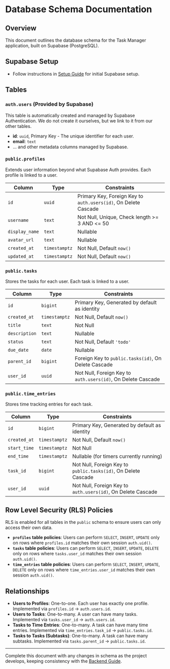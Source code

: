 # Database Schema Documentation

## Overview

This document outlines the database schema for the Task Manager application, built on Supabase (PostgreSQL).

## Supabase Setup

- Follow instructions in [Setup Guide](./Setup_Guide.md) for initial Supabase setup.

## Tables

### `auth.users` (Provided by Supabase)

This table is automatically created and managed by Supabase Authentication. We do not create it ourselves, but we link to it from our other tables.

- **id**: `uuid`, Primary Key - The unique identifier for each user.
- **email**: `text`
- ... and other metadata columns managed by Supabase.

### `public.profiles`

Extends user information beyond what Supabase Auth provides. Each profile is linked to a user.

| Column        | Type        | Constraints                                        |
|---------------|-------------|----------------------------------------------------|
| `id`          | `uuid`      | Primary Key, Foreign Key to `auth.users(id)`, On Delete Cascade |
| `username`    | `text`      | Not Null, Unique, Check length >= 3 AND <= 50    |
| `display_name`| `text`      | Nullable                                           |
| `avatar_url`  | `text`      | Nullable                                           |
| `created_at`  | `timestamptz` | Not Null, Default `now()`                          |
| `updated_at`  | `timestamptz` | Not Null, Default `now()`                          |

### `public.tasks`

Stores the tasks for each user. Each task is linked to a user.

| Column      | Type        | Constraints                                        |
|-------------|-------------|----------------------------------------------------|
| `id`          | `bigint`    | Primary Key, Generated by default as identity      |
| `created_at`  | `timestamptz` | Not Null, Default `now()`                          |
| `title`       | `text`      | Not Null                                           |
| `description` | `text`      | Nullable                                           |
| `status`      | `text`      | Not Null, Default `'todo'`                         |
| `due_date`    | `date`      | Nullable                                           |
| `parent_id`   | `bigint`    | Foreign Key to `public.tasks(id)`, On Delete Cascade |
| `user_id`     | `uuid`      | Not Null, Foreign Key to `auth.users(id)`, On Delete Cascade |

### `public.time_entries`

Stores time tracking entries for each task.

| Column      | Type        | Constraints                                        |
|-------------|-------------|----------------------------------------------------|
| `id`          | `bigint`    | Primary Key, Generated by default as identity      |
| `created_at`  | `timestamptz` | Not Null, Default `now()`                          |
| `start_time`  | `timestamptz` | Not Null                                           |
| `end_time`    | `timestamptz` | Nullable (for timers currently running)            |
| `task_id`     | `bigint`    | Not Null, Foreign Key to `public.tasks(id)`, On Delete Cascade |
| `user_id`     | `uuid`      | Not Null, Foreign Key to `auth.users(id)`, On Delete Cascade |

## Row Level Security (RLS) Policies

RLS is enabled for all tables in the `public` schema to ensure users can only access their own data.

- **`profiles` table policies**: Users can perform `SELECT`, `INSERT`, `UPDATE` only on rows where `profiles.id` matches their own session `auth.uid()`.
- **`tasks` table policies**: Users can perform `SELECT`, `INSERT`, `UPDATE`, `DELETE` only on rows where `tasks.user_id` matches their own session `auth.uid()`.
- **`time_entries` table policies**: Users can perform `SELECT`, `INSERT`, `UPDATE`, `DELETE` only on rows where `time_entries.user_id` matches their own session `auth.uid()`.

## Relationships

- **Users to Profiles**: One-to-one. Each user has exactly one profile. Implemented via `profiles.id` -> `auth.users.id`.
- **Users to Tasks**: One-to-many. A user can have many tasks. Implemented via `tasks.user_id` -> `auth.users.id`.
- **Tasks to Time Entries**: One-to-many. A task can have many time entries. Implemented via `time_entries.task_id` -> `public.tasks.id`.
- **Tasks to Tasks (Subtasks)**: One-to-many. A task can have many subtasks. Implemented via `tasks.parent_id` -> `public.tasks.id`.

---

Complete this document with any changes in schema as the project develops, keeping consistency with the [Backend Guide](./BACKEND_GUIDE.md).
